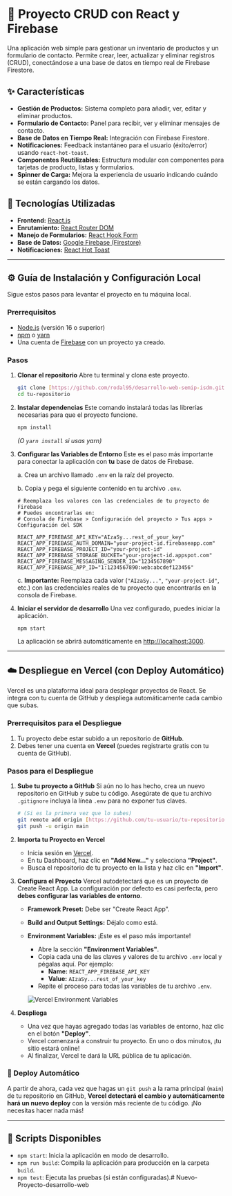 # 🚀 Proyecto CRUD con React y Firebase

Una aplicación web simple para gestionar un inventario de productos y un formulario de contacto. Permite crear, leer, actualizar y eliminar registros (CRUD), conectándose a una base de datos en tiempo real de Firebase Firestore.

## ✨ Características

- **Gestión de Productos:** Sistema completo para añadir, ver, editar y eliminar productos.
- **Formulario de Contacto:** Panel para recibir, ver y eliminar mensajes de contacto.
- **Base de Datos en Tiempo Real:** Integración con Firebase Firestore.
- **Notificaciones:** Feedback instantáneo para el usuario (éxito/error) usando `react-hot-toast`.
- **Componentes Reutilizables:** Estructura modular con componentes para tarjetas de producto, listas y formularios.
- **Spinner de Carga:** Mejora la experiencia de usuario indicando cuándo se están cargando los datos.

## 🔧 Tecnologías Utilizadas

- **Frontend:** [React.js](https://reactjs.org/)
- **Enrutamiento:** [React Router DOM](https://reactrouter.com/)
- **Manejo de Formularios:** [React Hook Form](https://react-hook-form.com/)
- **Base de Datos:** [Google Firebase (Firestore)](https://firebase.google.com/)
- **Notificaciones:** [React Hot Toast](https://react-hot-toast.com/)

---

## ⚙️ Guía de Instalación y Configuración Local

Sigue estos pasos para levantar el proyecto en tu máquina local.

### Prerrequisitos

- [Node.js](https://nodejs.org/) (versión 16 o superior)
- [npm](https://www.npmjs.com/) o [yarn](https://yarnpkg.com/)
- Una cuenta de [Firebase](https://firebase.google.com/) con un proyecto ya creado.

### Pasos

1.  **Clonar el repositorio**
    Abre tu terminal y clona este proyecto.

    ```bash
    git clone [https://github.com/rodal95/desarrollo-web-semip-isdm.git](https://github.com/rodal95/desarrollo-web-semip-isdm.git)
    cd tu-repositorio
    ```

2.  **Instalar dependencias**
    Este comando instalará todas las librerías necesarias para que el proyecto funcione.

    ```bash
    npm install
    ```
    *(O `yarn install` si usas yarn)*

3.  **Configurar las Variables de Entorno**
    Este es el paso más importante para conectar la aplicación con **tu** base de datos de Firebase.

    a. Crea un archivo llamado `.env` en la raíz del proyecto.

    b. Copia y pega el siguiente contenido en tu archivo `.env`.

    ```env
    # Reemplaza los valores con las credenciales de tu proyecto de Firebase
    # Puedes encontrarlas en:
    # Consola de Firebase > Configuración del proyecto > Tus apps > Configuración del SDK

    REACT_APP_FIREBASE_API_KEY="AIzaSy...rest_of_your_key"
    REACT_APP_FIREBASE_AUTH_DOMAIN="your-project-id.firebaseapp.com"
    REACT_APP_FIREBASE_PROJECT_ID="your-project-id"
    REACT_APP_FIREBASE_STORAGE_BUCKET="your-project-id.appspot.com"
    REACT_APP_FIREBASE_MESSAGING_SENDER_ID="1234567890"
    REACT_APP_FIREBASE_APP_ID="1:1234567890:web:abcdef123456"
    ```

    c. **Importante:** Reemplaza cada valor (`"AIzaSy..."`, `"your-project-id"`, etc.) con las credenciales reales de tu proyecto que encontrarás en la consola de Firebase.

4.  **Iniciar el servidor de desarrollo**
    Una vez configurado, puedes iniciar la aplicación.

    ```bash
    npm start
    ```
    La aplicación se abrirá automáticamente en [http://localhost:3000](http://localhost:3000).

---

## ☁️ Despliegue en Vercel (con Deploy Automático)

Vercel es una plataforma ideal para desplegar proyectos de React. Se integra con tu cuenta de GitHub y despliega automáticamente cada cambio que subas.

### Prerrequisitos para el Despliegue

1.  Tu proyecto debe estar subido a un repositorio de **GitHub**.
2.  Debes tener una cuenta en **Vercel** (puedes registrarte gratis con tu cuenta de GitHub).

### Pasos para el Despliegue

1.  **Sube tu proyecto a GitHub**
    Si aún no lo has hecho, crea un nuevo repositorio en GitHub y sube tu código. Asegúrate de que tu archivo `.gitignore` incluya la línea `.env` para no exponer tus claves.

    ```bash
    # (Si es la primera vez que lo subes)
    git remote add origin [https://github.com/tu-usuario/tu-repositorio.git](https://github.com/tu-usuario/tu-repositorio.git)
    git push -u origin main
    ```

2.  **Importa tu Proyecto en Vercel**
    - Inicia sesión en [Vercel](https://vercel.com/).
    - En tu Dashboard, haz clic en **"Add New..."** y selecciona **"Project"**.
    - Busca el repositorio de tu proyecto en la lista y haz clic en **"Import"**.

3.  **Configura el Proyecto**
    Vercel autodetectará que es un proyecto de Create React App. La configuración por defecto es casi perfecta, pero **debes configurar las variables de entorno**.

    - **Framework Preset:** Debe ser "Create React App".
    - **Build and Output Settings:** Déjalo como está.
    - **Environment Variables:** ¡Este es el paso más importante!
        - Abre la sección **"Environment Variables"**.
        - Copia cada una de las claves y valores de tu archivo `.env` local y pégalas aquí. Por ejemplo:
            - **Name:** `REACT_APP_FIREBASE_API_KEY`
            - **Value:** `AIzaSy...rest_of_your_key`
        - Repite el proceso para todas las variables de tu archivo `.env`.

        ![Vercel Environment Variables](https://i.imgur.com/KqT8n6S.png)

4.  **Despliega**
    - Una vez que hayas agregado todas las variables de entorno, haz clic en el botón **"Deploy"**.
    - Vercel comenzará a construir tu proyecto. En uno o dos minutos, ¡tu sitio estará online!
    - Al finalizar, Vercel te dará la URL pública de tu aplicación.

### 🚀 Deploy Automático

A partir de ahora, cada vez que hagas un `git push` a la rama principal (`main`) de tu repositorio en GitHub, **Vercel detectará el cambio y automáticamente hará un nuevo deploy** con la versión más reciente de tu código. ¡No necesitas hacer nada más!

---

## 📜 Scripts Disponibles

- `npm start`: Inicia la aplicación en modo de desarrollo.
- `npm run build`: Compila la aplicación para producción en la carpeta `build`.
- `npm test`: Ejecuta las pruebas (si están configuradas).#   N u e v o - P r o y e c t o - d e s a r r o l l o - w e b  
 